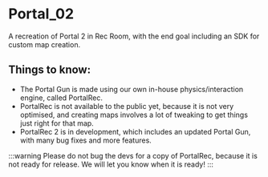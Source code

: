 # Portal_02

A recreation of Portal 2 in Rec Room, with the end goal including an SDK for custom map creation.

## Things to know:
- The Portal Gun is made using our own in-house physics/interaction engine, called PortalRec.
- PortalRec is not available to the public yet, because it is not very optimised, and creating maps involves a lot of tweaking to get things just right for that map.
- PortalRec 2 is in development, which includes an updated Portal Gun, with many bug fixes and more features.

:::warning
Please do not bug the devs for a copy of PortalRec, because it is not ready for release. We will let you know when it is ready!
:::

